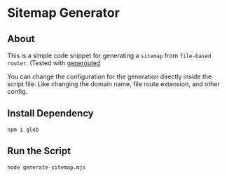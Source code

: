 # Sitemap Generator

## About

This is a simple code snippet for generating a `sitemap` from `file-based router`. (Tested with [generouted](https://github.com/oedotme/generouted)

You can change the configuration for the generation directly inside the script file. Like changing the domain name, file route extension, and other config.

## Install Dependency

```shell
npm i glob
```

## Run the Script

```shell
node generate-sitemap.mjs
```
